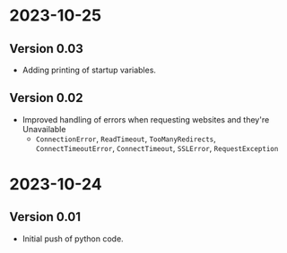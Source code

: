 # 2023-10-25
## Version 0.03
* Adding printing of startup variables.

## Version 0.02
* Improved handling of errors when requesting websites and they're Unavailable
    * `ConnectionError`, `ReadTimeout`, `TooManyRedirects`, `ConnectTimeoutError`, `ConnectTimeout`, `SSLError`, `RequestException`

# 2023-10-24
## Version 0.01
* Initial push of python code.
